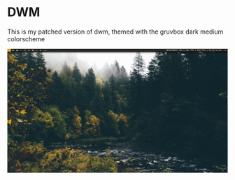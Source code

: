 # DWM
This is my patched version of dwm, themed with the gruvbox dark medium colorscheme

![](main.png)
